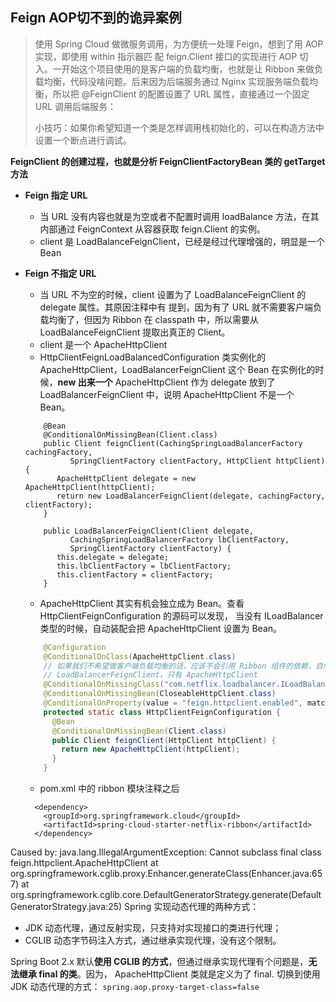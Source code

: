 ## Feign AOP切不到的诡异案例
> 使用 Spring Cloud 做微服务调用，为方便统一处理 Feign，想到了用 AOP 实现，即使用 within 指示器匹
> 配 feign.Client 接口的实现进行 AOP 切入。一开始这个项目使用的是客户端的负载均衡，也就是让 Ribbon 
> 来做负载均衡，代码没啥问题。后来因为后端服务通过 Nginx 实现服务端负载均衡，所以把 @FeignClient 
> 的配置设置了 URL 属性，直接通过一个固定 URL 调用后端服务：
>
> 小技巧：如果你希望知道一个类是怎样调用栈初始化的，可以在构造方法中设置一个断点进行调试。

**FeignClient 的创建过程，也就是分析 FeignClientFactoryBean 类的 getTarget 方法**
- **Feign 指定 URL** 
    - 当 URL 没有内容也就是为空或者不配置时调用 loadBalance 方法，在其内部通过 FeignContext 从容器获取 
    feign.Client 的实例。
    - client 是 LoadBalanceFeignClient，已经是经过代理增强的，明显是一个 Bean
- **Feign 不指定 URL**
    - 当 URL 不为空的时候，client 设置为了 LoadBalanceFeignClient 的 delegate 属性。其原因注释中有
    提到，因为有了 URL 就不需要客户端负载均衡了，但因为 Ribbon 在 classpath 中，所以需要从 
    LoadBalanceFeignClient 提取出真正的 Client。
    -  client 是一个 ApacheHttpClient
    - HttpClientFeignLoadBalancedConfiguration 类实例化的 ApacheHttpClient，LoadBalancerFeignClient 
    这个 Bean 在实例化的时候，**new 出来一个** ApacheHttpClient 作为 delegate 放到了 
    LoadBalancerFeignClient 中，说明 ApacheHttpClient 不是一个 Bean。
    ```
        @Bean
        @ConditionalOnMissingBean(Client.class)
        public Client feignClient(CachingSpringLoadBalancerFactory cachingFactory,
              SpringClientFactory clientFactory, HttpClient httpClient) {
           ApacheHttpClient delegate = new ApacheHttpClient(httpClient);
           return new LoadBalancerFeignClient(delegate, cachingFactory, clientFactory);
        }
        
        public LoadBalancerFeignClient(Client delegate,
              CachingSpringLoadBalancerFactory lbClientFactory,
              SpringClientFactory clientFactory) {
           this.delegate = delegate;
           this.lbClientFactory = lbClientFactory;
           this.clientFactory = clientFactory;
        }
    ```
    - ApacheHttpClient 其实有机会独立成为 Bean。查看 HttpClientFeignConfiguration 的源码可以发现，
    当没有 ILoadBalancer 类型的时候，自动装配会把 ApacheHttpClient 设置为 Bean。
    
    ```java
        @Configuration
        @ConditionalOnClass(ApacheHttpClient.class)
        // 如果我们不希望做客户端负载均衡的话，应该不会引用 Ribbon 组件的依赖，自然没有 
        // LoadBalancerFeignClient，只有 ApacheHttpClient
        @ConditionalOnMissingClass("com.netflix.loadbalancer.ILoadBalancer")
        @ConditionalOnMissingBean(CloseableHttpClient.class)
        @ConditionalOnProperty(value = "feign.httpclient.enabled", matchIfMissing = true)
        protected static class HttpClientFeignConfiguration {
          @Bean
          @ConditionalOnMissingBean(Client.class)
          public Client feignClient(HttpClient httpClient) {
            return new ApacheHttpClient(httpClient);
          }
        }
    ```
  
  - pom.xml 中的 ribbon 模块注释之后
  ```
    <dependency>
      <groupId>org.springframework.cloud</groupId>
      <artifactId>spring-cloud-starter-netflix-ribbon</artifactId>
    </dependency>
  ```
  
Caused by: java.lang.IllegalArgumentException: Cannot subclass final class feign.httpclient.ApacheHttpClient
  at org.springframework.cglib.proxy.Enhancer.generateClass(Enhancer.java:657)
  at org.springframework.cglib.core.DefaultGeneratorStrategy.generate(DefaultGeneratorStrategy.java:25)
Spring 实现动态代理的两种方式：
- JDK 动态代理，通过反射实现，只支持对实现接口的类进行代理；
- CGLIB 动态字节码注入方式，通过继承实现代理，没有这个限制。

Spring Boot 2.x 默认**使用 CGLIB 的方式**，但通过继承实现代理有个问题是，**无法继承 final 的类**。因为，
ApacheHttpClient 类就是定义为了 final.
切换到使用 JDK 动态代理的方式：
`spring.aop.proxy-target-class=false`